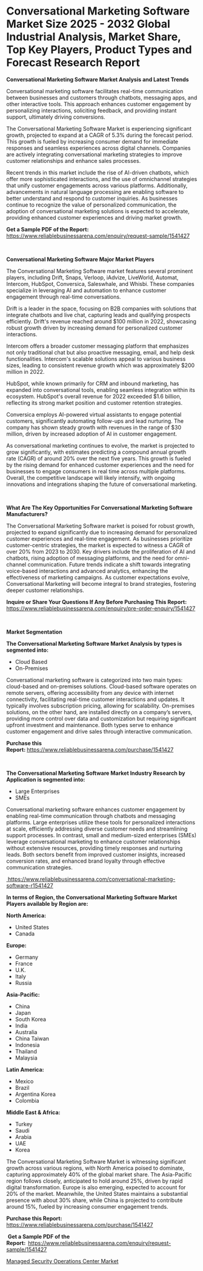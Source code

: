 <p><h1>Conversational Marketing Software Market Size 2025 - 2032 Global Industrial Analysis, Market Share, Top Key Players, Product Types and Forecast Research Report</h1></p><p><strong>Conversational Marketing Software Market Analysis and Latest Trends</strong></p>
<p><p>Conversational marketing software facilitates real-time communication between businesses and customers through chatbots, messaging apps, and other interactive tools. This approach enhances customer engagement by personalizing interactions, soliciting feedback, and providing instant support, ultimately driving conversions.</p><p>The Conversational Marketing Software Market is experiencing significant growth, projected to expand at a CAGR of 5.3% during the forecast period. This growth is fueled by increasing consumer demand for immediate responses and seamless experiences across digital channels. Companies are actively integrating conversational marketing strategies to improve customer relationships and enhance sales processes.</p><p>Recent trends in this market include the rise of AI-driven chatbots, which offer more sophisticated interactions, and the use of omnichannel strategies that unify customer engagements across various platforms. Additionally, advancements in natural language processing are enabling software to better understand and respond to customer inquiries. As businesses continue to recognize the value of personalized communication, the adoption of conversational marketing solutions is expected to accelerate, providing enhanced customer experiences and driving market growth.</p></p>
<p><strong>Get a Sample PDF of the Report:&nbsp;</strong> <a href="https://www.reliablebusinessarena.com/enquiry/request-sample/1541427?utm_campaign=2889&utm_medium=2&utm_source=Github&utm_content=ia&utm_term=10032025&utm_id=conversational-marketing-software">https://www.reliablebusinessarena.com/enquiry/request-sample/1541427</a></p>
<p>&nbsp;</p>
<p><strong>Conversational Marketing Software Major Market Players</strong></p>
<p><p>The Conversational Marketing Software market features several prominent players, including Drift, Snaps, Verloop, iAdvize, LiveWorld, Automat, Intercom, HubSpot, Conversica, Saleswhale, and Whisbi. These companies specialize in leveraging AI and automation to enhance customer engagement through real-time conversations.</p><p>Drift is a leader in the space, focusing on B2B companies with solutions that integrate chatbots and live chat, capturing leads and qualifying prospects efficiently. Drift's revenue reached around $100 million in 2022, showcasing robust growth driven by increasing demand for personalized customer interactions.</p><p>Intercom offers a broader customer messaging platform that emphasizes not only traditional chat but also proactive messaging, email, and help desk functionalities. Intercom's scalable solutions appeal to various business sizes, leading to consistent revenue growth which was approximately $200 million in 2022.</p><p>HubSpot, while known primarily for CRM and inbound marketing, has expanded into conversational tools, enabling seamless integration within its ecosystem. HubSpot's overall revenue for 2022 exceeded $1.6 billion, reflecting its strong market position and customer retention strategies.</p><p>Conversica employs AI-powered virtual assistants to engage potential customers, significantly automating follow-ups and lead nurturing. The company has shown steady growth with revenues in the range of $30 million, driven by increased adoption of AI in customer engagement.</p><p>As conversational marketing continues to evolve, the market is projected to grow significantly, with estimates predicting a compound annual growth rate (CAGR) of around 20% over the next five years. This growth is fueled by the rising demand for enhanced customer experiences and the need for businesses to engage consumers in real time across multiple platforms. Overall, the competitive landscape will likely intensify, with ongoing innovations and integrations shaping the future of conversational marketing.</p></p>
<p>&nbsp;</p>
<p><strong>What Are The Key Opportunities For Conversational Marketing Software Manufacturers?</strong></p>
<p><p>The Conversational Marketing Software market is poised for robust growth, projected to expand significantly due to increasing demand for personalized customer experiences and real-time engagement. As businesses prioritize customer-centric strategies, the market is expected to witness a CAGR of over 20% from 2023 to 2030. Key drivers include the proliferation of AI and chatbots, rising adoption of messaging platforms, and the need for omni-channel communication. Future trends indicate a shift towards integrating voice-based interactions and advanced analytics, enhancing the effectiveness of marketing campaigns. As customer expectations evolve, Conversational Marketing will become integral to brand strategies, fostering deeper customer relationships.</p></p>
<p><strong>Inquire or Share Your Questions If Any Before Purchasing This Report:</strong> <a href="https://www.reliablebusinessarena.com/enquiry/pre-order-enquiry/1541427?utm_campaign=2889&utm_medium=2&utm_source=Github&utm_content=ia&utm_term=10032025&utm_id=conversational-marketing-software">https://www.reliablebusinessarena.com/enquiry/pre-order-enquiry/1541427</a></p>
<p>&nbsp;</p>
<p><strong>Market Segmentation</strong></p>
<p><strong>The Conversational Marketing Software Market Analysis by types is segmented into:</strong></p>
<p><ul><li>Cloud Based</li><li>On-Premises</li></ul></p>
<p><p>Conversational marketing software is categorized into two main types: cloud-based and on-premises solutions. Cloud-based software operates on remote servers, offering accessibility from any device with internet connectivity, facilitating real-time customer interactions and updates. It typically involves subscription pricing, allowing for scalability. On-premises solutions, on the other hand, are installed directly on a company’s servers, providing more control over data and customization but requiring significant upfront investment and maintenance. Both types serve to enhance customer engagement and drive sales through interactive communication.</p></p>
<p><strong>Purchase this Report:&nbsp;</strong><a href="https://www.reliablebusinessarena.com/purchase/1541427?utm_campaign=2889&utm_medium=2&utm_source=Github&utm_content=ia&utm_term=10032025&utm_id=conversational-marketing-software">https://www.reliablebusinessarena.com/purchase/1541427</a></p>
<p>&nbsp;</p>
<p><strong>The Conversational Marketing Software Market Industry Research by Application is segmented into:</strong></p>
<p><ul><li>Large Enterprises</li><li>SMEs</li></ul></p>
<p><p>Conversational marketing software enhances customer engagement by enabling real-time communication through chatbots and messaging platforms. Large enterprises utilize these tools for personalized interactions at scale, efficiently addressing diverse customer needs and streamlining support processes. In contrast, small and medium-sized enterprises (SMEs) leverage conversational marketing to enhance customer relationships without extensive resources, providing timely responses and nurturing leads. Both sectors benefit from improved customer insights, increased conversion rates, and enhanced brand loyalty through effective communication strategies.</p></p>
<p><a href="https://www.reliablebusinessarena.com/conversational-marketing-software-r1541427?utm_campaign=2889&utm_medium=2&utm_source=Github&utm_content=ia&utm_term=10032025&utm_id=conversational-marketing-software">&nbsp;https://www.reliablebusinessarena.com/conversational-marketing-software-r1541427</a></p>
<p><strong>In terms of Region, the Conversational Marketing Software Market Players available by Region are:</strong></p>
<p>
    <p> <strong> North America: </strong>
        <ul>
            <li>United States</li>
            <li>Canada</li>
        </ul>
        </p> 
    <p> <strong> Europe: </strong>
        <ul>
            <li>Germany</li>
            <li>France</li>
            <li>U.K.</li>
            <li>Italy</li>
            <li>Russia</li>
        </ul>
        </p> 
    <p> <strong> Asia-Pacific: </strong>
        <ul>
            <li>China</li>
            <li>Japan</li>
            <li>South Korea</li>
            <li>India</li>
            <li>Australia</li>
            <li>China Taiwan</li>
            <li>Indonesia</li>
            <li>Thailand</li>
            <li>Malaysia</li>
        </ul>
        </p> 
    <p> <strong> Latin America: </strong>
        <ul>
            <li>Mexico</li>
            <li>Brazil</li>
            <li>Argentina Korea</li>
            <li>Colombia</li>
        </ul>
        </p> 
    <p> <strong> Middle East & Africa: </strong>
        <ul>
            <li>Turkey</li>
            <li>Saudi</li>
            <li>Arabia</li>
            <li>UAE</li>
            <li>Korea</li>
        </ul>
    </p>
    </p>
<p><p>The Conversational Marketing Software Market is witnessing significant growth across various regions, with North America poised to dominate, capturing approximately 40% of the global market share. The Asia-Pacific region follows closely, anticipated to hold around 25%, driven by rapid digital transformation. Europe is also emerging, expected to account for 20% of the market. Meanwhile, the United States maintains a substantial presence with about 30% share, while China is projected to contribute around 15%, fueled by increasing consumer engagement trends.</p></p>
<p><strong>Purchase this Report: </strong><a href="https://www.reliablebusinessarena.com/purchase/1541427?utm_campaign=2889&utm_medium=2&utm_source=Github&utm_content=ia&utm_term=10032025&utm_id=conversational-marketing-software">https://www.reliablebusinessarena.com/purchase/1541427</a></p>
<p>&nbsp;<strong>Get a Sample PDF of the Report:&nbsp;&nbsp;</strong><a href="https://www.reliablebusinessarena.com/enquiry/request-sample/1541427?utm_campaign=2889&utm_medium=2&utm_source=Github&utm_content=ia&utm_term=10032025&utm_id=conversational-marketing-software">https://www.reliablebusinessarena.com/enquiry/request-sample/1541427</a></p>
<p><strong></strong></p>
<p><p><a href="https://github.com/birbamanan03/Market-Research-Report-List-1/blob/main/managed-security-operations-center-market.md?utm_campaign=2889&utm_medium=2&utm_source=Github&utm_content=ia&utm_term=10032025&utm_id=conversational-marketing-software">Managed Security Operations Center Market</a></p></p>